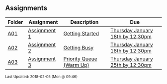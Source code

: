 ## Assignments
| Folder | Assignment | Description | Due|
 | ------------|------------|------------|------------|
 | [A01](https://github.com/rugbyprof/3013-Algorithms/tree/master/Assignments/A03) | [ Assignment 1 ](https://github.com/rugbyprof/3013-Algorithms/tree/master/Assignments/A03) | [ Getting Started](https://github.com/rugbyprof/3013-Algorithms/tree/master/Assignments/A03) | [Thursday January 18th by 12:30pm](https://github.com/rugbyprof/3013-Algorithms/tree/master/Assignments/A03) |
 | [A02](https://github.com/rugbyprof/3013-Algorithms/tree/master/Assignments/A03) | [ Assignment 2 ](https://github.com/rugbyprof/3013-Algorithms/tree/master/Assignments/A03) | [ Getting Busy](https://github.com/rugbyprof/3013-Algorithms/tree/master/Assignments/A03) | [Thursday January 18th by 12:30pm](https://github.com/rugbyprof/3013-Algorithms/tree/master/Assignments/A03) |
 | [A03](https://github.com/rugbyprof/3013-Algorithms/tree/master/Assignments/A03) | [ Assignment 3 ](https://github.com/rugbyprof/3013-Algorithms/tree/master/Assignments/A03) | [ Priority Queue (Warm Up)](https://github.com/rugbyprof/3013-Algorithms/tree/master/Assignments/A03) | [Thursday January 25th by 12:30pm](https://github.com/rugbyprof/3013-Algorithms/tree/master/Assignments/A03) |

<sup>Last Updated: 2018-02-05 (Mon @ 09:46)</sup>